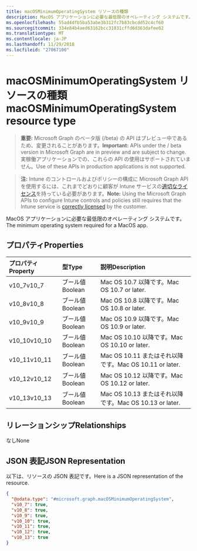 ```yaml
---
title: macOSMinimumOperatingSystem リソースの種類
description: MacOS アプリケーションに必要な最低限のオペレーティング システムです。
ms.openlocfilehash: 55ad4dfb5ba53abe3b312fc7b83cbcdd52c4cf60
ms.sourcegitcommit: 334e84b4aed63162bcc31831cffd6d363dafee02
ms.translationtype: MT
ms.contentlocale: ja-JP
ms.lasthandoff: 11/29/2018
ms.locfileid: "27067100"
---
```

# <a name="macosminimumoperatingsystem-resource-type"></a><span data-ttu-id="68420-103">macOSMinimumOperatingSystem リソースの種類</span><span class="sxs-lookup"><span data-stu-id="68420-103">macOSMinimumOperatingSystem resource type</span></span>

> <span data-ttu-id="68420-104">**重要:** Microsoft Graph のベータ版 (/beta) の API はプレビュー中であるため、変更されることがあります。</span><span class="sxs-lookup"><span data-stu-id="68420-104">**Important:** APIs under the / beta version in Microsoft Graph are in preview and are subject to change.</span></span> <span data-ttu-id="68420-105">実稼働アプリケーションでの、これらの API の使用はサポートされていません。</span><span class="sxs-lookup"><span data-stu-id="68420-105">Use of these APIs in production applications is not supported.</span></span>

> <span data-ttu-id="68420-106">**注:** Intune のコントロールおよびポリシーの構成に Microsoft Graph API を使用するには、これまでどおりに顧客が Intune サービスの[適切なライセンス](https://go.microsoft.com/fwlink/?linkid=839381)を持っている必要があります。</span><span class="sxs-lookup"><span data-stu-id="68420-106">**Note:** Using the Microsoft Graph APIs to configure Intune controls and policies still requires that the Intune service is [correctly licensed](https://go.microsoft.com/fwlink/?linkid=839381) by the customer.</span></span>

<span data-ttu-id="68420-107">MacOS アプリケーションに必要な最低限のオペレーティング システムです。</span><span class="sxs-lookup"><span data-stu-id="68420-107">The minimum operating system required for a MacOS app.</span></span>
## <a name="properties"></a><span data-ttu-id="68420-108">プロパティ</span><span class="sxs-lookup"><span data-stu-id="68420-108">Properties</span></span>
|<span data-ttu-id="68420-109">プロパティ</span><span class="sxs-lookup"><span data-stu-id="68420-109">Property</span></span>|<span data-ttu-id="68420-110">型</span><span class="sxs-lookup"><span data-stu-id="68420-110">Type</span></span>|<span data-ttu-id="68420-111">説明</span><span class="sxs-lookup"><span data-stu-id="68420-111">Description</span></span>|
|:---|:---|:---|
|<span data-ttu-id="68420-112">v10_7</span><span class="sxs-lookup"><span data-stu-id="68420-112">v10_7</span></span>|<span data-ttu-id="68420-113">ブール値</span><span class="sxs-lookup"><span data-stu-id="68420-113">Boolean</span></span>|<span data-ttu-id="68420-114">Mac OS 10.7 以降です。</span><span class="sxs-lookup"><span data-stu-id="68420-114">Mac OS 10.7 or later.</span></span>|
|<span data-ttu-id="68420-115">v10_8</span><span class="sxs-lookup"><span data-stu-id="68420-115">v10_8</span></span>|<span data-ttu-id="68420-116">ブール値</span><span class="sxs-lookup"><span data-stu-id="68420-116">Boolean</span></span>|<span data-ttu-id="68420-117">Mac OS 10.8 以降です。</span><span class="sxs-lookup"><span data-stu-id="68420-117">Mac OS 10.8 or later.</span></span>|
|<span data-ttu-id="68420-118">v10_9</span><span class="sxs-lookup"><span data-stu-id="68420-118">v10_9</span></span>|<span data-ttu-id="68420-119">ブール値</span><span class="sxs-lookup"><span data-stu-id="68420-119">Boolean</span></span>|<span data-ttu-id="68420-120">Mac OS 10.9 以降です。</span><span class="sxs-lookup"><span data-stu-id="68420-120">Mac OS 10.9 or later.</span></span>|
|<span data-ttu-id="68420-121">v10_10</span><span class="sxs-lookup"><span data-stu-id="68420-121">v10_10</span></span>|<span data-ttu-id="68420-122">ブール値</span><span class="sxs-lookup"><span data-stu-id="68420-122">Boolean</span></span>|<span data-ttu-id="68420-123">Mac OS 10.10 以降です。</span><span class="sxs-lookup"><span data-stu-id="68420-123">Mac OS 10.10 or later.</span></span>|
|<span data-ttu-id="68420-124">v10_11</span><span class="sxs-lookup"><span data-stu-id="68420-124">v10_11</span></span>|<span data-ttu-id="68420-125">ブール値</span><span class="sxs-lookup"><span data-stu-id="68420-125">Boolean</span></span>|<span data-ttu-id="68420-126">Mac OS 10.11 またはそれ以降です。</span><span class="sxs-lookup"><span data-stu-id="68420-126">Mac OS 10.11 or later.</span></span>|
|<span data-ttu-id="68420-127">v10_12</span><span class="sxs-lookup"><span data-stu-id="68420-127">v10_12</span></span>|<span data-ttu-id="68420-128">ブール値</span><span class="sxs-lookup"><span data-stu-id="68420-128">Boolean</span></span>|<span data-ttu-id="68420-129">Mac OS 10.12 以降です。</span><span class="sxs-lookup"><span data-stu-id="68420-129">Mac OS 10.12 or later.</span></span>|
|<span data-ttu-id="68420-130">v10_13</span><span class="sxs-lookup"><span data-stu-id="68420-130">v10_13</span></span>|<span data-ttu-id="68420-131">ブール値</span><span class="sxs-lookup"><span data-stu-id="68420-131">Boolean</span></span>|<span data-ttu-id="68420-132">Mac OS 10.13 またはそれ以降です。</span><span class="sxs-lookup"><span data-stu-id="68420-132">Mac OS 10.13 or later.</span></span>|

## <a name="relationships"></a><span data-ttu-id="68420-133">リレーションシップ</span><span class="sxs-lookup"><span data-stu-id="68420-133">Relationships</span></span>
<span data-ttu-id="68420-134">なし</span><span class="sxs-lookup"><span data-stu-id="68420-134">None</span></span>
## <a name="json-representation"></a><span data-ttu-id="68420-135">JSON 表記</span><span class="sxs-lookup"><span data-stu-id="68420-135">JSON Representation</span></span>
<span data-ttu-id="68420-136">以下は、リソースの JSON 表記です。</span><span class="sxs-lookup"><span data-stu-id="68420-136">Here is a JSON representation of the resource.</span></span>
<!-- {
  "blockType": "resource",
  "@odata.type": "microsoft.graph.macOSMinimumOperatingSystem"
}
-->
``` json
{
  "@odata.type": "#microsoft.graph.macOSMinimumOperatingSystem",
  "v10_7": true,
  "v10_8": true,
  "v10_9": true,
  "v10_10": true,
  "v10_11": true,
  "v10_12": true,
  "v10_13": true
}
```





